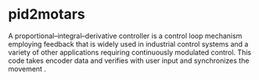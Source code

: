 # pid2motars
A proportional–integral–derivative controller  is a control loop mechanism employing feedback that is widely used in industrial control systems and a variety of other applications requiring continuously modulated control.
This code takes encoder data and verifies with user input and synchronizes the movement .
